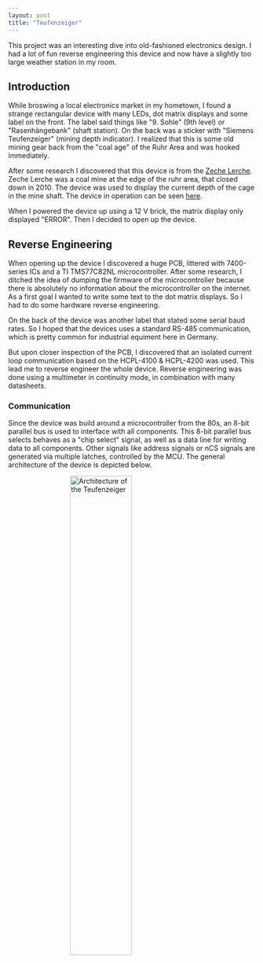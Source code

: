```yaml
---
layout: post
title: "Teufenzeiger"
---
```

This project was an interesting dive into old-fashioned electronics design. I had a lot of fun reverse engineering this device and now have a slightly too large weather station in my room.

## Introduction

While broswing a local electronics market in my hometown, I found a strange rectangular device with many LEDs, dot matrix displays and some label on the front. The label said things like "9. Sohle" (9th level) or "Rasenhängebank" (shaft station). On the back was a sticker with "Siemens Teufenzeiger" (mining depth indicator). I realized that this is some old mining gear back from the "coal age" of the Ruhr Area and was hooked immediately.

After some research I discovered that this device is from the [Zeche Lerche](https://de.wikipedia.org/wiki/Schacht_Lerche). Zeche Lerche was a coal mine at the edge of the ruhr area, that closed down in 2010. The device was used to display the current depth of the cage in the mine shaft. The device in operation can be seen <a href="https://www.youtube.com/watch?v=-LQ7gyPmhy4&t=261s" target="_blank">here</a>.

When I powered the device up using a 12 V brick, the matrix display only displayed "ERROR". Then I decided to open up the device.

## Reverse Engineering
When opening up the device I discovered a huge PCB, littered with 7400-series ICs and a TI TMS77C82NL microcontroller. After some research, I ditched the idea of dumping the firmware of the microcontroller because there is absolutely no information about the microcontroller on the internet. As a first goal I wanted to write some text to the dot matrix displays. So I had to do some hardware reverse engineering.

On the back of the device was another label that stated some serial baud rates. So I hoped that the devices uses a standard RS-485 communication, which is pretty common for industrial equiment here in Germany.

But upon closer inspection of the PCB, I discovered that an isolated current loop communication based on the HCPL-4100 & HCPL-4200 was used. This lead me to reverse engineer the whole device. Reverse engineering was done using a multimeter in continuity mode, in combination with many datasheets.

### Communication
Since the device was build around a microcontroller from the 80s, an 8-bit parallel bus is used to interface with all components. This 8-bit parallel bus selects behaves as a "chip select" signal, as well as a data line for writing data to all components. Other signals like address signals or nCS signals are generated via multiple latches, controlled by the MCU. The general architecture of the device is depicted below.

<img src="/assets/tz_com.png" alt="Architecture of the Teufenzeiger" style="width: 50%; display: block; margin-left: auto; margin-right: auto;"/>


